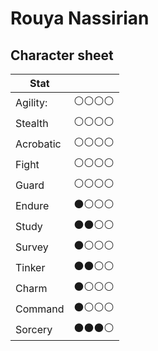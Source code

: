 # Rouya Nassirian

## Character sheet

| Stat      |              |
| --------- | ------------ |
| Agility:  | ⚪️⚪️⚪️⚪️ |
| Stealth   | ⚪️⚪️⚪️⚪️ |
| Acrobatic | ⚪️⚪️⚪️⚪️ |
| Fight     | ⚪️⚪️⚪️⚪️ |
| Guard     | ⚪️⚪️⚪️⚪️ |
| Endure    | ⚫️⚪️⚪️⚪️ |
| Study     | ⚫️⚫️⚪️⚪️ |
| Survey    | ⚫️⚪️⚪️⚪️ |
| Tinker    | ⚫️⚫️⚪️⚪️ |
| Charm     | ⚫️⚪️⚪️⚪️ |
| Command   | ⚫️⚪️⚪️⚪️ |
| Sorcery   | ⚫️⚫️⚫️⚪️ |

<!-- ```
Agility: 0
Stealth: 0
Acrobatic: 0
Fight: 0
Guard: 0
Endure: 1
Study: 2
Survey: 1
Tinker: 2
Charm: 1
Command: 1
Sorcery: 3
``` -->
